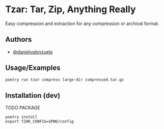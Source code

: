 # Tzar: Tar, Zip, Anything Really

Easy compression and extraction for any compression or archival format.

## Authors

- [@danielvalenzuela](https://www.github.com/danielvz96)

  
## Usage/Examples

```bash
poetry run tzar compress large-dir compressed.tar.gz
```

## Installation (dev)

TODO PACKAGE

```
poetry install
export TZAR_CONFIG=$PWD/config 
```
